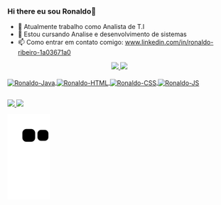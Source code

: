 ### Hi there eu sou Ronaldo👋




- 🔭 Atualmente trabalho como Analista de T.I
- 🌱 Estou cursando Analise e desenvolvimento de sistemas
- 📫 Como entrar em contato comigo: www.linkedin.com/in/ronaldo-ribeiro-1a03671a0


<div align="center">
  <a href="https://github.com/RonaldoRibeiro-J">
  <img height="180em" src="https://github-readme-stats.vercel.app/api?username=RonaldoRibeiro-J&show_icons=true&theme=dracula&include_all_commits=true&count_private=true"/>
  <img height="170em" src="https://github-readme-stats.vercel.app/api/top-langs/?username=RonaldoRibeiro-J&layout=compact&langs_count=7&theme=dracula"/>
</div>

  <div style="display: inline_block"><br>
  <img align="center" alt="Ronaldo-Java" height="30" width="40" <img src="https://cdn.jsdelivr.net/gh/devicons/devicon@latest/icons/threedsmax/threedsmax-original.svg" />
  <img align="center" alt="Ronaldo-HTML" height="30" width="40" <img src="https://cdn.jsdelivr.net/gh/devicons/devicon@latest/icons/threedsmax/threedsmax-original.svg" />
   <img align="center" alt="Ronaldo-CSS" height="30" width="40" <img src="https://cdn.jsdelivr.net/gh/devicons/devicon@latest/icons/threedsmax/threedsmax-original.svg" />
   <img align="center" alt="Ronaldo-JS" height="30" width="40" <img src="https://cdn.jsdelivr.net/gh/devicons/devicon@latest/icons/threedsmax/threedsmax-original.svg" />
          
          
  

</div>
  
 ##
  
  <div> 
  
  <a href="https://www.instagram.com/ribeiro.http/" target="_blank">
    <img src="https://img.shields.io/badge/-Instagram-%23E4405F?style=for-the-badge&logo=instagram&logoColor=white" />
  </a>
 
  <a href="www.linkedin.com/in/ronaldo-ribeiro-1a03671a0" target="_blank">
    <img src="https://img.shields.io/badge/-LinkedIn-%230077B5?style=for-the-badge&logo=linkedin&logoColor=white" />
  </a>
 
  ![Snake animation](https://github.com/Mateus-Batista12/Mateus-Batista12/blob/output/github-contribution-grid-snake.svg)
 
</div>


